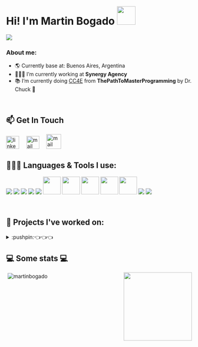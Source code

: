 

<h1>Hi! I'm Martin Bogado <img src="https://raw.githubusercontent.com/iampavangandhi/iampavangandhi/master/gifs/Hi.gif"  height='50px'></h1>
<img src="https://readme-typing-svg.herokuapp.com?font=Fira+Code&weight=600&size=22&duration=4000&pause=1000&color=E9B517&width=435&lines=Full+Stack+Developer;Personal+Growth+Enthusiast">

<!-- Tengo que agregar imagen portada -->
### About me:
- 🌎 Currently base at: Buenos Aires, Argentina
- 👨🏻‍💻 I’m currently working at **Synergy Agency**
- 📚 I’m currently doing [CC4E](https://www.cc4e.com/index.php) from **ThePathToMasterProgramming** by Dr. Chuck 🗿
<br />

## 📫 Get In Touch
<a href="https://www.linkedin.com/in/martinbogado/" target="_blank"><img src="https://www.vectorlogo.zone/logos/linkedin/linkedin-icon.svg" width="35px" alt="linkedin"></a>
&nbsp; &nbsp;
<a href="mailto:martinbogado@live.com.ar"><img src="https://www.vectorlogo.zone/logos/gmail/gmail-icon.svg" width="35px" alt="mail"></a>
&nbsp; &nbsp;
<a href="https://martinbogado-portfolio.vercel.app/" target="_blank"><img title='Portfolio Website' src="https://cdn-icons-png.flaticon.com/512/186/186373.png" width="40px" alt="mail"></a> 
&nbsp; &nbsp;


## 👨🏻‍💻 Languages & Tools I use:

<a href="https://www.python.org/" target="_blank" title="Python"><img src="https://img.icons8.com/color/48/000000/python.png"/></a>
<a href="https://www.javascript.com/" target="_blank" title="JavaScript"><img src="https://img.icons8.com/color/48/000000/javascript.png"/></a>
<a href="https://www.typescriptlang.org/" target="_blank" title="TypeScript"><img src="https://img.icons8.com/color/48/000000/typescript.png"/></a>
<a href="https://reactjs.org/" target="_blank" title="React"><img src="https://img.icons8.com/color/48/000000/react-native.png"/></a>
<a href="https://redux.js.org/" target="_blank" title="Redux"><img src="https://img.icons8.com/color/48/000000/redux.png"/></a>
<a href="https://nextjs.org/" target="_blank" title="Next.js"><img width="48px" src="https://s2.qwant.com/thumbr/0x0/4/c/51a9ba451825929e69f00ddaa26db870683cbf42daec0ccaf4dc9896b0fc8f/next-logo.png?u=https%3A%2F%2Fassets.vercel.com%2Fimage%2Fupload%2Fv1607554385%2Frepositories%2Fnext-js%2Fnext-logo.png&q=0&b=1&p=0&a=0"/></a>
<a href="https://nodejs.org/" target="_blank" title="Node.js"><img width="48px" src="https://cdn-icons-png.flaticon.com/512/5968/5968322.png"/></a>
<a href="https://mui.com/" target="_blank" title="MaterialUI"><img width='48px' src="https://mui.com/static/logo.png"/></a>
<a href="https://tailwindcss.com/" target="_blank" title="Tailwind CSS"><img width='48px' src="https://upload.wikimedia.org/wikipedia/commons/thumb/d/d5/Tailwind_CSS_Logo.svg/2048px-Tailwind_CSS_Logo.svg.png"/></a>
<a href="https://code.visualstudio.com/" target="_blank" title="Visual Studio Code"><img width='48px'  src="https://upload.wikimedia.org/wikipedia/commons/thumb/9/9a/Visual_Studio_Code_1.35_icon.svg/2048px-Visual_Studio_Code_1.35_icon.svg.png"/></a>
<a href="https://git-scm.com/" target="_blank" title="Git"><img src="https://img.icons8.com/color/48/000000/git.png"/></a>
<a href="https://www.figma.com/" target="_blank" title="Figma"><img src="https://img.icons8.com/color/48/000000/figma.png"/></a>

&nbsp;
  ## 🔨 Projects I've worked on:
<details>
  <summary>:pushpin:👈👈👈</summary>
  <br>
    <div>
    <h2>Llamas Finance - Chainlink Spring 2022 Hackathon Winner 🏆</h2>
    <div align='center'>
      <div>
        <img src="https://github.com/martinbogado/martinbogado/assets/85038226/7ad28328-b8dd-4399-a048-2517a37fc98b" width=49.5%>
        <img src="https://github.com/martinbogado/martinbogado/assets/85038226/b75da487-a889-4de8-8c19-9e34bca37721" width=49.5%>
      </div>
      <div>
        <img src="https://github.com/martinbogado/martinbogado/assets/85038226/0c2782dc-e0bb-4e92-a4b3-726246f63829" width=49.5%>
        <img src="https://github.com/martinbogado/martinbogado/assets/85038226/e0b2b8c2-6119-466a-b7a1-46f8e91135fe" width=49.5%>
      </div>
    </div>
     <div align="center">     
        <h3>👉 <a href="https://devpost.com/software/llamas-finance">Project Link</a> 👈</h3>
    </div>
  </div>
  <br>
  <div>
    <h2>Celominder</h2>
    <div align='center'>
      <div>
        <img src="https://user-images.githubusercontent.com/85038226/173673659-d98ef6c0-3c11-4bf1-ab7e-a34a5682fed2.png" width=49.5%>
        <img src="https://user-images.githubusercontent.com/85038226/183421194-e9f2cb49-a248-48d5-bedb-10ad0bf235ff.png" width=49.5%>
      </div>
      <div>
        <img src="https://user-images.githubusercontent.com/85038226/173674133-7d86d989-ef84-4d72-9c5d-27e7841ec66f.png" width=49.5%>
        <img src="https://user-images.githubusercontent.com/85038226/173674700-d95bab45-a0e5-4663-89fb-4c2e18e46fdd.png" width=49.5%>
      </div>
    </div>  
    <div align="center">
      <a href="https://github.com/martinbogado/celo-habitos-dapp">
        <img src="https://github-readme-stats.vercel.app/api/pin/?username=martinbogado&repo=celo-habitos-dapp&show_owner=true&theme=slateorange" />
      </a>
    </div>
  </div>
  <br>
  <div>
    <h2>NFT Drop Website</h2>
    <div align='center'>
      <div>
        <img src="https://user-images.githubusercontent.com/85038226/163282246-b97c7695-1e8c-472f-8463-44b35289c0c8.png" width=49.5%>
        <img src="https://user-images.githubusercontent.com/85038226/163282383-2c322a4a-3d83-4e64-8874-600fc8b09c29.png" width=49.5%>
      </div>
      <div>
        <img src="https://user-images.githubusercontent.com/85038226/163282722-590ac4d9-b798-4f5a-917c-82be28f24260.png" width=49.5%>
        <img src="https://user-images.githubusercontent.com/85038226/163282932-b70efb1e-f39b-45eb-aed6-b3d422f7a55b.png" width=49.5%>
      </div>
    </div>  
    <div align="center">
      <a href="https://github.com/martinbogado/nft-drop-challenge">
        <img src="https://github-readme-stats.vercel.app/api/pin/?username=martinbogado&repo=nft-drop-challenge&show_owner=true&theme=slateorange" />
      </a>
    </div>
  </div>
  <br>
  <div>
    <h2>Pokemon App</h2>
    <div align='center'>
      <div>
        <img src="https://user-images.githubusercontent.com/85038226/139119482-07547852-6a48-49b7-97de-e76735b1621d.png" width=49.5%>
        <img src="https://user-images.githubusercontent.com/85038226/139119646-a4a5b09e-0601-4a93-ac25-27462af188b8.png" width=49.5%>
      </div>
      <div>
        <img src="https://user-images.githubusercontent.com/85038226/139119921-ce0ad835-7529-47dc-a7dc-251fab2c6a2f.png" width=49.5%>
        <img src="https://user-images.githubusercontent.com/85038226/139538235-4109a30c-0c61-45b6-8145-03dad3a85196.png" width=49.5%>
      </div>
    </div>  
    <div align="center">
      <a href="https://github.com/martinbogado/Pokemon-PI">
        <img src="https://github-readme-stats.vercel.app/api/pin/?username=martinbogado&repo=Pokemon-PI&show_owner=true&theme=slateorange" />
      </a>
    </div>
  </div>
  <br>
   <div>
    <h2>Weather App</h2>
    <div align='center'>
      <div>
        <img src="https://user-images.githubusercontent.com/85038226/133857385-762532ed-d199-4a04-b9ec-eca025bcfe71.png" width=49.5%>
        <img src="https://user-images.githubusercontent.com/85038226/133858002-274e14cc-dc2b-4a46-a102-ae2e607b6cfb.png" width=49.5%>
      </div>
      <div>
        <img src="https://user-images.githubusercontent.com/85038226/133857527-60956e4d-57df-4e76-8734-4b4df0ae4d76.png" width=49.5%>
        <img src="https://user-images.githubusercontent.com/85038226/139538154-0708ec6d-7982-4620-b0be-f29ac87607f8.png" width=49.5%>
      </div>  
    </div>  
    <div align="center">
      <a href="https://github.com/martinbogado/WeatherApp">
       <img src="https://github-readme-stats.vercel.app/api/pin/?username=martinbogado&repo=WeatherApp&show_owner=true&theme=slateorange" />
      </a>
    </div>
  </div>
  <br>
  <div>
    <h2 align='center'>Bonfire Lit</h2>
    <p align='center'><img align='center' src="https://c.tenor.com/eT65efTNamoAAAAi/bonfire-darksouls.gif" /></p>
    <h3 align='center'>Rest here weary traveller, for great adventures lie ahead</h3>
  </div>  
  <br>
</details>


<h2>💻 Some stats 💻</h2>
<p align="left">&nbsp;<img align="center" src="https://github-readme-stats.vercel.app/api?username=martinbogado&show_icons=true&theme=slateorange&locale=en" alt="martinbogado" /><img align="right" src="https://media.giphy.com/media/LmNwrBhejkK9EFP504/giphy.gif" width="185" height="185" /></p>


<!--  Para agregar despues
  <details>
    <summary>💥 Working on </summary>
    <br>
    <p align="center">
      <a href="https://github.com/martinbogado/WeatherApp">
        <img src="https://github-readme-stats.vercel.app/api/pin/?username=martinbogado&repo=WeatherApp&show_owner=true&theme=slateorange" />
      </a>&ensp;
      <a href="https://github.com/martinbogado/WeatherApp">
        <img src="https://github-readme-stats.vercel.app/api/pin/?username=martinbogado&repo=WeatherApp&show_owner=true&theme=slateorange" />
      </a>
    </p>
  </details>

STREAK STATS y Views
  <p>        
    <img align="right" src="http://github-readme-streak-stats.herokuapp.com?user=martinbogado&theme=slateorange" alt="martinbogado" />
     ![Profile views](https://gpvc.arturio.dev/martinbogado)
    <a href="https://github.com/martinbogado/"><img src="https://img.shields.io/github/followers/martinbogado?color=%234CC61E&label=GitHub%20Followers%20%3A"/></a>
  </p>
 
-->
 
